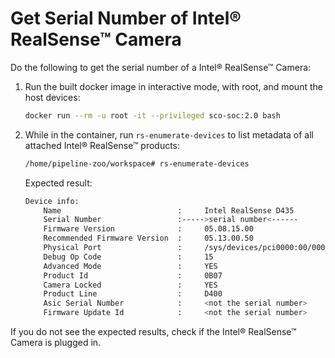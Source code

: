 # Get Serial Number of Intel® RealSense™ Camera

Do the following to get the serial number of a Intel® RealSense™ Camera:

1. Run the built docker image in interactive mode, with root, and mount the host devices:

    ```bash
    docker run --rm -u root -it --privileged sco-soc:2.0 bash
    ```

2. While in the container, run `rs-enumerate-devices` to list metadata of all attached Intel® RealSense™ products:

    ```bash
    /home/pipeline-zoo/workspace# rs-enumerate-devices
    ```
    
    Expected result:
    ```bash
    Device info: 
        Name                          :     Intel RealSense D435
        Serial Number                 :----->serial number<------
        Firmware Version              :     05.08.15.00
        Recommended Firmware Version  :     05.13.00.50
        Physical Port                 :     /sys/devices/pci0000:00/0000:00:14.0/usb2/2-3/2-3:1.0/video4linux/video0
        Debug Op Code                 :     15
        Advanced Mode                 :     YES
        Product Id                    :     0B07
        Camera Locked                 :     YES
        Product Line                  :     D400
        Asic Serial Number            :     <not the serial number>
        Firmware Update Id            :     <not the serial number>
    ```

If you do not see the expected results, check if the Intel® RealSense™ Camera is plugged in.
